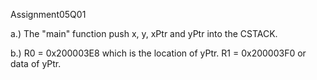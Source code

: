 Assignment05Q01

a.) The "main" function push x, y, xPtr and yPtr into the CSTACK.

b.) R0 = 0x200003E8 which is the location of yPtr. R1 = 0x200003F0 or data of yPtr.
